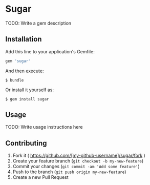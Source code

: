 # Sugar

TODO: Write a gem description

## Installation

Add this line to your application's Gemfile:

```ruby
gem 'sugar'
```

And then execute:

    $ bundle

Or install it yourself as:

    $ gem install sugar

## Usage

TODO: Write usage instructions here

## Contributing

1. Fork it ( https://github.com/[my-github-username]/sugar/fork )
2. Create your feature branch (`git checkout -b my-new-feature`)
3. Commit your changes (`git commit -am 'Add some feature'`)
4. Push to the branch (`git push origin my-new-feature`)
5. Create a new Pull Request
